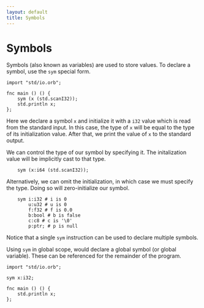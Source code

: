 ```yaml
---
layout: default
title: Symbols
---
```

# Symbols

Symbols (also known as variables) are used to store values. To declare a symbol, use the `sym` special form.

```
import "std/io.orb";

fnc main () () {
    sym (x (std.scanI32));
    std.println x;
};
```

Here we declare a symbol `x` and initialize it with a `i32` value which is read from the standard input. In this case, the type of `x` will be equal to the type of its initialization value. After that, we print the value of `x` to the standard output.

We can control the type of our symbol by specifying it. The initalization value will be implicitly cast to that type.

```
    sym (x:i64 (std.scanI32));
```

Alternatively, we can omit the initialization, in which case we must specify the type. Doing so will zero-initialize our symbol.

```
    sym i:i32 # i is 0
        u:u32 # u is 0
        f:f32 # f is 0.0
        b:bool # b is false
        c:c8 # c is '\0'
        p:ptr; # p is null
```

Notice that a single `sym` instruction can be used to declare multiple symbols.

Using `sym` in global scope, would declare a global symbol (or global variable). These can be referenced for the remainder of the program.

```
import "std/io.orb";

sym x:i32;

fnc main () () {
    std.println x;
};
```